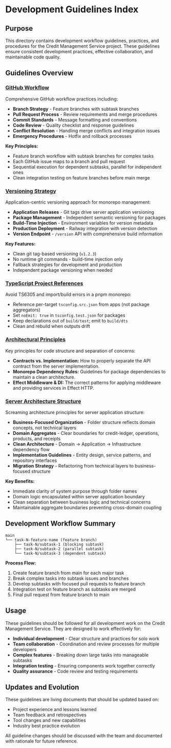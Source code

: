 # Development Guidelines Index

## Purpose

This directory contains development workflow guidelines, practices, and procedures for the Credit Management Service project. These guidelines ensure consistent development practices, effective collaboration, and maintainable code quality.

## Guidelines Overview

### [GitHub Workflow](./github-workflow.md)
Comprehensive GitHub workflow practices including:
- **Branch Strategy** - Feature branches with subtask branches
- **Pull Request Process** - Review requirements and merge procedures  
- **Commit Standards** - Message formatting and conventions
- **Code Review** - Quality checklist and response guidelines
- **Conflict Resolution** - Handling merge conflicts and integration issues
- **Emergency Procedures** - Hotfix and rollback processes

**Key Principles:**
- Feature branch workflow with subtask branches for complex tasks
- Each GitHub issue maps to a branch and pull request
- Sequential execution for dependent subtasks, parallel for independent ones
- Clean integration testing on feature branches before main merge

### [Versioning Strategy](./versioning-strategy.md)
Application-centric versioning approach for monorepo management:
- **Application Releases** - Git tags drive server application versioning
- **Package Management** - Independent semantic versioning for packages
- **Build-Time Injection** - Environment variables for version metadata
- **Production Deployment** - Railway integration with version detection
- **Version Endpoint** - `/version` API with comprehensive build information

**Key Features:**
- Clean git tag-based versioning (`v1.2.3`)
- No runtime git commands - build-time injection only
- Fallback strategies for development and production
- Independent package versioning when needed

### [TypeScript Project References](./ts-project-references.md)
Avoid TS6305 and import/build errors in a pnpm monorepo:
- Reference per-target `tsconfig.src.json` from apps (not package aggregators)
- Set `noEmit: true` in `tsconfig.test.json` for packages
- Keep declarations out of `build/test`; emit to `build/dts`
- Clean and rebuild when outputs drift

### [Architectural Principles](./architectural-principles.md)
Key principles for code structure and separation of concerns:
- **Contracts vs. Implementation:** How to properly separate the API contract from the server implementation.
- **Monorepo Dependency Rules:** Guidelines for package dependencies to maintain a clean architecture.
- **Effect Middleware & DI:** The correct patterns for applying middleware and providing services in Effect HTTP.

### [Server Architecture Structure](./server_architecture_structure.md)
Screaming architecture principles for server application structure:
- **Business-Focused Organization** - Folder structure reflects domain concepts, not technical layers
- **Domain Aggregates** - Clear boundaries for credit-ledger, operations, products, and receipts
- **Clean Architecture** - Domain → Application → Infrastructure dependency flow
- **Implementation Guidelines** - Entity design, service patterns, and repository interfaces
- **Migration Strategy** - Refactoring from technical layers to business-focused structure

**Key Benefits:**
- Immediate clarity of system purpose through folder names
- Domain logic encapsulated within server application boundary
- Clean separation between business logic and technical concerns
- Maintainable aggregate boundaries preventing cross-domain coupling


## Development Workflow Summary

```
main
└── task-N-feature-name (feature branch)
    ├── task-N/subtask-1 (blocking subtask)
    ├── task-N/subtask-2 (parallel subtask)  
    └── task-N/subtask-3 (dependent subtask)
```

**Process Flow:**
1. Create feature branch from main for each major task
2. Break complex tasks into subtask issues and branches
3. Develop subtasks with focused pull requests to feature branch
4. Integration test on feature branch as subtasks are merged
5. Final pull request from feature branch to main

## Usage

These guidelines should be followed for all development work on the Credit Management Service. They are designed to work effectively for:

- **Individual development** - Clear structure and practices for solo work
- **Team collaboration** - Coordination and review processes for multiple developers
- **Complex features** - Breaking down large tasks into manageable subtasks
- **Integration testing** - Ensuring components work together correctly
- **Quality assurance** - Code review and testing requirements

## Updates and Evolution

These guidelines are living documents that should be updated based on:
- Project experience and lessons learned
- Team feedback and retrospectives  
- Tool changes and new capabilities
- Industry best practice evolution

All guideline changes should be discussed with the team and documented with rationale for future reference.
